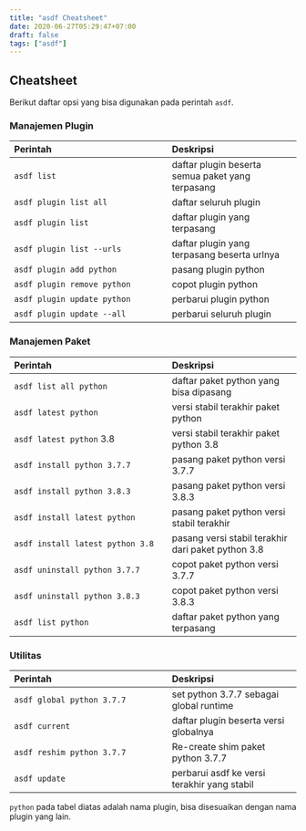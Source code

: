 ```yaml
---
title: "asdf Cheatsheet"
date: 2020-06-27T05:29:47+07:00
draft: false
tags: ["asdf"]
---
```


## Cheatsheet

Berikut daftar opsi yang bisa digunakan pada perintah `asdf`.

### Manajemen Plugin

<table>
  <thead>
    <tr>
      <th style="width:55%" align="left">Perintah</th>
      <th align="left">Deskripsi</th>
    </tr>
  </thead>
  <tbody>
    <tr>
        <td align="left"><code>asdf list</code></td>
        <td align="left">daftar plugin beserta semua paket yang terpasang</td>
    </tr>
    <tr>
        <td align="left"><code>asdf plugin list all</code></td>
        <td align="left">daftar seluruh plugin</td>
    </tr>
    <tr>
        <td align="left"><code>asdf plugin list</code></td>
        <td align="left">daftar plugin yang terpasang</td>
    </tr>
    <tr>
        <td align="left"><code>asdf plugin list --urls</code></td>
        <td align="left">daftar plugin yang terpasang beserta urlnya</td>
    </tr>
    <tr>
        <td align="left"><code>asdf plugin add python</code></td>
        <td align="left">pasang plugin python</td>
    </tr>
    <tr>
        <td align="left"><code>asdf plugin remove python</code></td>
        <td align="left">copot plugin python</td>
    </tr>
    <tr>
        <td align="left"><code>asdf plugin update python</code></td>
        <td align="left">perbarui plugin python</td>
    </tr>
    <tr>
        <td align="left"><code>asdf plugin update --all</code></td>
        <td align="left">perbarui seluruh plugin</td>
    </tr>
  </tbody>
</table>

### Manajemen Paket

<table>
  <thead>
    <tr>
      <th style="width:55%" align="left">Perintah</th>
      <th align="left">Deskripsi</th>
    </tr>
  </thead>
  <tbody>
    <tr>
        <td align="left"><code>asdf list all python</code></td>
        <td align="left">daftar paket python yang bisa dipasang</td>
    </tr>
    <tr>
        <td align="left"><code>asdf latest python</code></td>
        <td align="left">versi stabil terakhir paket python</td>
    </tr>
    <tr>
        <td align="left"><code>asdf latest python</code> 3.8</td>
        <td align="left">versi stabil terakhir paket python 3.8</td>
    </tr>
    <tr>
        <td align="left"><code>asdf install python 3.7.7</code></td>
        <td align="left">pasang paket python versi 3.7.7</td>
    </tr>
    <tr>
        <td align="left"><code>asdf install python 3.8.3</code></td>
        <td align="left">pasang paket python versi 3.8.3</td>
    </tr>
    <tr>
        <td align="left"><code>asdf install latest python</code></td>
        <td align="left">pasang paket python versi stabil terakhir</td>
    </tr>
    <tr>
        <td align="left"><code>asdf install latest python 3.8</code></td>
        <td align="left">pasang versi stabil terakhir dari paket python 3.8</td>
    </tr>
    <tr>
        <td align="left"><code>asdf uninstall python 3.7.7</code></td>
        <td align="left">copot paket python versi 3.7.7</td>
    </tr>
    <tr>
        <td align="left"><code>asdf uninstall python 3.8.3</code></td>
        <td align="left">copot paket python versi 3.8.3</td>
    </tr>
    <tr>
        <td align="left"><code>asdf list python</code></td>
        <td align="left">daftar paket python yang terpasang</td>
    </tr>
  </tbody>
</table>

### Utilitas

<table>
  <thead>
    <tr>
      <th style="width:55%" align="left">Perintah</th>
      <th align="left">Deskripsi</th>
    </tr>
  </thead>
  <tbody>
    <tr>
        <td align="left"><code>asdf global python 3.7.7</code></td>
        <td align="left">set python 3.7.7 sebagai global runtime</td>
    </tr>
    <tr>
        <td align="left"><code>asdf current</code></td>
        <td align="left">daftar plugin beserta versi globalnya</td>
    </tr>
    <tr>
        <td align="left"><code>asdf reshim python 3.7.7</code></td>
        <td align="left">Re-create shim paket python 3.7.7</td>
    </tr>
    <tr>
        <td align="left"><code>asdf update</code></td>
        <td align="left">perbarui asdf ke versi terakhir yang stabil</td>
    </tr>
  </tbody>
</table>

`python` pada tabel diatas adalah nama plugin, bisa disesuaikan dengan nama plugin yang lain.
